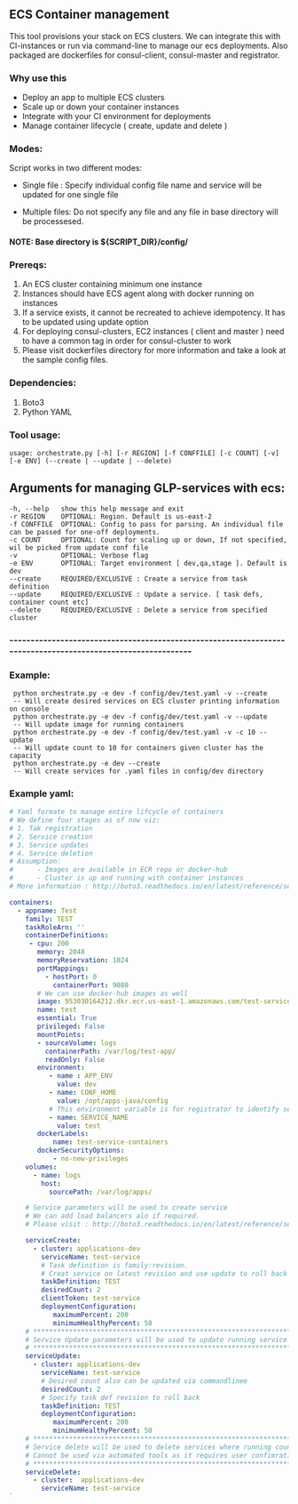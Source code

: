## ECS Container management


This tool provisions your stack on ECS clusters. We can integrate this with CI-instances or run via command-line to manage our ecs deployments. Also packaged are dockerfiles for consul-client, consul-master and registrator.

### Why use this

- Deploy an app to multiple ECS clusters 
- Scale up or down your container instances 
- Integrate with your CI environment for deployments
- Manage container lifecycle ( create, update and delete ) 



### Modes:

Script works in two different modes:


   -  Single file : Specify individual config file name and service will be updated for one single file
   
   
   -  Multiple files: Do not specify any file and any file in base directory will be processesed.
   
   

#### NOTE: Base directory is ${SCRIPT_DIR}/config/

### Prereqs:
1. An ECS cluster containing minimum one instance
2. Instances should have ECS agent along with docker running on instances
3. If a service exists, it cannot be recreated to achieve idempotency. It has to be updated using update option
4. For deploying consul-clusters, EC2 instances ( client and master ) need to have a common tag in order for consul-cluster to work
5. Please visit dockerfiles directory for more information and take a look at the sample config files. 

### Dependencies:
1. Boto3
2. Python YAML


### Tool usage:


`usage: orchestrate.py [-h] [-r REGION] [-f CONFFILE] [-c COUNT] [-v] [-e ENV] (--create | --update | --delete)`


## Arguments for managing GLP-services with ecs:


    -h, --help   show this help message and exit
    -r REGION    OPTIONAL: Region. Default is us-east-2
    -f CONFFILE  OPTIONAL: Config to pass for parsing. An individual file can be passed for one-off deployments.
    -c COUNT     OPTIONAL: Count for scaling up or down, If not specified, wil be picked from update conf file
    -v           OPTIONAL: Verbose flag
    -e ENV       OPTIONAL: Target environment [ dev,qa,stage ]. Default is dev
    --create     REQUIRED/EXCLUSIVE : Create a service from task definition
    --update     REQUIRED/EXCLUSIVE : Update a service. [ task defs, container count etc]
    --delete     REQUIRED/EXCLUSIVE : Delete a service from specified cluster

### ------------------------------------------------------------------------------------------------------------
### Example: 
     python orchestrate.py -e dev -f config/dev/test.yaml -v --create 
     -- Will create desired services on ECS cluster printing information on console 
     python orchestrate.py -e dev -f config/dev/test.yaml -v --update
     -- Will update image for running containers
     python orchestrate.py -e dev -f config/dev/test.yaml -v -c 10 --update
     -- Will update count to 10 for containers given cluster has the capacity 
     python orchestrate.py -e dev --create 
     -- Will create services for .yaml files in config/dev directory 
    

### Example yaml:
```yaml
# Yaml formate to manage entire lifcycle of containers
# We define four stages as of now viz:
# 1. Tak registration
# 2. Service creation
# 3. Service updates
# 4. Service deletion
# Assumption:
#      - Images are available in ECR repo or docker-hub
#      - Cluster is up and running with container instances
# More information : http://boto3.readthedocs.io/en/latest/reference/services/ecs.html

containers:
  - appname: Test
    family: TEST
    taskRoleArn: ''
    containerDefinitions:
     - cpu: 200
       memory: 2048
       memoryReservation: 1024
       portMappings:
         - hostPort: 0
           containerPort: 9080
       # We can use docker-hub images as well
       image: 953030164212.dkr.ecr.us-east-1.amazonaws.com/test-service
       name: test
       essential: True
       privileged: False
       mountPoints:
       - sourceVolume: logs
         containerPath: /var/log/test-app/
         readOnly: False
       environment:
          - name : APP_ENV
            value: dev
          - name: CONF_HOME
            value: /opt/apps-java/config
          # This environment variable is for registrator to identify service
          - name: SERVICE_NAME
            value: test
       dockerLabels:
           name: test-service-containers
       dockerSecurityOptions:
           - no-new-privileges
    volumes:
      - name: logs
        host:
          sourcePath: /var/log/apps/

    # Service parameters will be used to create service
    # We can add load balancers alo if required.
    # Please visit : http://boto3.readthedocs.io/en/latest/reference/services/ecs.html#ECS.Client.create_service

    serviceCreate:
      - cluster: applications-dev
        serviceName: test-service
        # Task definition is family:revision.
        # Creat service on latest revision and use update to roll back o deploy new version
        taskDefinition: TEST
        desiredCount: 2
        clientToken: test-service
        deploymentConfiguration:
           maximumPercent: 200
           minimumHealthyPercent: 50
    # ******************************************************************
    # Service Update parameters will be used to update running service
    # ******************************************************************
    serviceUpdate:
      - cluster: applications-dev
        serviceName: test-service
        # Desired count also can be updated via commandlinee
        desiredCount: 2
        # Specify task def revision to roll back
        taskDefinition: TEST
        deploymentConfiguration:
           maximumPercent: 200
           minimumHealthyPercent: 50
    # **********************************************************************
    # Service delete will be used to delete services where running count is 0
    # Cannot be used via automated tools as it requires user confimration
    # **********************************************************************
    serviceDelete:
      - cluster:  applications-dev
        serviceName: test-service
`
